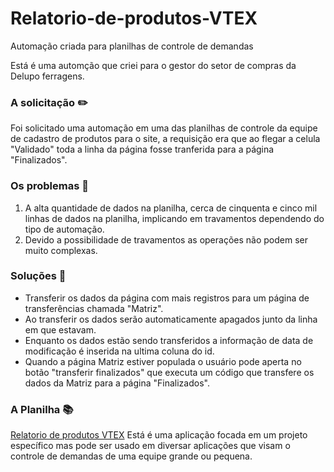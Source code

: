 # Relatorio-de-produtos-VTEX
Automação criada para planilhas de controle de demandas

Está  é uma automção que criei para o gestor do setor de compras da Delupo ferragens.

### A solicitação ✏️
Foi solicitado uma automação em uma das planilhas de controle da equipe de cadastro de produtos para o site, a requisição era que ao flegar a celula "Validado" toda a linha da página fosse tranferida para a página "Finalizados".

### Os problemas 👀
1. A alta quantidade de dados na planilha, cerca de cinquenta e cinco mil linhas de dados na planilha, implicando em travamentos dependendo do tipo de automação.
2. Devido a possibilidade de travamentos as operações não podem ser muito complexas.

### Soluções 🥳
* Transferir os dados da página com mais registros para um página de transferências chamada "Matriz".
* Ao transferir os dados serão automaticamente apagados junto da linha em que estavam.
* Enquanto os dados estão sendo transferidos a informação de data de modificação é inserida na ultima coluna do id.
* Quando a página Matriz estiver populada o usuário pode aperta no botão "transferir finalizados" que executa um código que transfere os dados da Matriz para a página "Finalizados".

### A Planilha 📚
[Relatorio de produtos VTEX](https://docs.google.com/spreadsheets/d/1I4yeUIQSHMUZ4IPFXNzrbD3BlFBqFE8g-gMTwaD7SH4/edit#gid=1377371867!_target=blank)
Está é uma aplicação focada em um projeto específico mas pode ser usado em diversar aplicações que visam o controle de demandas de uma equipe grande ou pequena.
